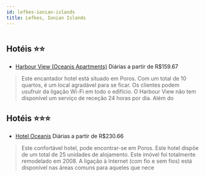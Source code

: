 ```yaml
---
id: lefkes-ionian-islands
title: Lefkes, Ionian Islands
---
```


<center><img src="http://photos.hotelbeds.com/giata/09/093038/093038a_hb_a_001.jpg" alt="" /></center>


## Hotéis ⭐️⭐️

-    [Harbour View (Oceanis Apartments)](https://www.hurb.com/aud/https://www.hurb.com/hoteis/lefkes/harbour-view-oceanis-apartments-JNP-JP860769?cmp=18055) Diárias a partir de R$159.67
   > Este encantador hotel está situado em Poros. Com um total de 10 quartos, é um local agradável para se ficar. Os clientes podem usufruir da ligação Wi-Fi em todo o edifício. O Harbour View não tem disponível um serviço de receção 24 horas por dia. Além do 

## Hotéis ⭐️⭐️⭐️

-    [Hotel Oceanis](https://www.hurb.com/aud/https://www.hurb.com/hoteis/lefkes/hotel-oceanis-JNP-JP971904?cmp=18055) Diárias a partir de R$230.66
   > Este confortável hotel, pode encontrar-se em Poros. Este hotel dispõe de um total de 25 unidades de alojamento. Este imóvel foi totalmente remodelado em 2008. A ligação à Internet (com fio e sem fios) está disponível nas áreas comuns para aqueles que nece
